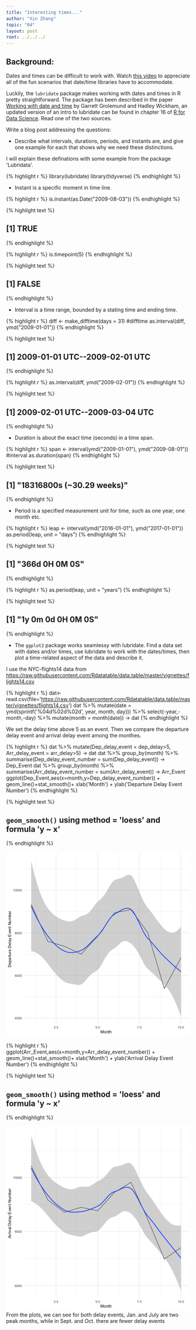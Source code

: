 ```yaml
---
title: "Interesting times..."
author: "Xin Zhang"
topic: "04"
layout: post
root: ../../../
---
```



## Background:

Dates and times can be difficult to work with. Watch [this video](https://www.youtube.com/watch?v=-5wpm-gesOY) to appreciate all of the fun scenarios that date/time libraries have to accommodate. 

Luckily, the `lubridate` package makes working with dates and times in R pretty straightforward. The package has been described in the paper [Working with date and time](http://www.jstatsoft.org/v40/i03/) by Garrett Grolemund and Hadley Wickham, an updated version of an intro to lubridate can be found in chapter 16 of [R for Data Science](https://r4ds.had.co.nz/dates-and-times.html). Read one of the two sources.

Write a blog post addressing the questions:


- Describe what intervals, durations, periods, and instants are, and give one example for each that shows why we need these distinctions.

I will explain these definations with some example from the package 'Lubridata'.


{% highlight r %}
library(lubridate)
library(tidyverse)
{% endhighlight %}

- Instant is a specific moment in time line.


{% highlight r %}
is.instant(as.Date("2009-08-03"))
{% endhighlight %}



{% highlight text %}
## [1] TRUE
{% endhighlight %}



{% highlight r %}
is.timepoint(5) 
{% endhighlight %}



{% highlight text %}
## [1] FALSE
{% endhighlight %}
- Interval is a time range, bounded by a stating time and ending time.


{% highlight r %}
diff <- make_difftime(days = 31) #difftime
as.interval(diff, ymd("2009-01-01"))
{% endhighlight %}



{% highlight text %}
## [1] 2009-01-01 UTC--2009-02-01 UTC
{% endhighlight %}



{% highlight r %}
as.interval(diff, ymd("2009-02-01"))
{% endhighlight %}



{% highlight text %}
## [1] 2009-02-01 UTC--2009-03-04 UTC
{% endhighlight %}

- Duration is about the exact time (seconds) in a time span.


{% highlight r %}
span <- interval(ymd("2009-01-01"), ymd("2009-08-01")) #interval
as.duration(span)
{% endhighlight %}



{% highlight text %}
## [1] "18316800s (~30.29 weeks)"
{% endhighlight %}

- Period is a specified measurement unit for time, such as one year, one month etc.


{% highlight r %}
leap <- interval(ymd("2016-01-01"), ymd("2017-01-01"))
as.period(leap, unit = "days")
{% endhighlight %}



{% highlight text %}
## [1] "366d 0H 0M 0S"
{% endhighlight %}



{% highlight r %}
as.period(leap, unit = "years")
{% endhighlight %}



{% highlight text %}
## [1] "1y 0m 0d 0H 0M 0S"
{% endhighlight %}

- The `ggplot2` package works seamlessy with lubridate. Find a data set with dates and/or times, use lubridate to work with the dates/times, then plot a time-related aspect of the data and describe it.  

I use the NYC-flights14 data from https://raw.githubusercontent.com/Rdatatable/data.table/master/vignettes/flights14.csv

{% highlight r %}
dat<-read.csv(file='https://raw.githubusercontent.com/Rdatatable/data.table/master/vignettes/flights14.csv')
dat %>% mutate(date = ymd(sprintf('%04d%02d%02d', year, month, day))) %>%  select(-year,-month,-day) %>% mutate(month = month(date)) -> dat
{% endhighlight %}

We set the delay time above 5 as an event. Then we compare the departure delay event and arrival delay event among the monthes.

{% highlight r %}
dat %>% mutate(Dep_delay_event = dep_delay>5, Arr_delay_event = arr_delay>5) -> dat
dat %>% group_by(month) %>% summarise(Dep_delay_event_number = sum(Dep_delay_event)) -> Dep_Event
dat %>% group_by(month) %>% summarise(Arr_delay_event_number = sum(Arr_delay_event)) -> Arr_Event
ggplot(Dep_Event,aes(x=month,y=Dep_delay_event_number)) + geom_line()+stat_smooth()+ xlab('Month') + ylab('Departure Delay Event Number')
{% endhighlight %}



{% highlight text %}
## `geom_smooth()` using method = 'loess' and formula 'y ~ x'
{% endhighlight %}

![center](../figure/04/ZhangXin/unnamed-chunk-7-1.png)

{% highlight r %}
ggplot(Arr_Event,aes(x=month,y=Arr_delay_event_number)) + geom_line()+stat_smooth()+ xlab('Month') + ylab('Arrival Delay Event Number')
{% endhighlight %}



{% highlight text %}
## `geom_smooth()` using method = 'loess' and formula 'y ~ x'
{% endhighlight %}

![center](../figure/04/ZhangXin/unnamed-chunk-7-2.png)
From the plots, we can see for both delay events, Jan. and July are two peak months, while in Sept. and Oct. there are fewer delay events
